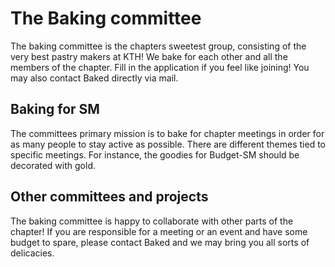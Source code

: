# The Baking committee

The baking committee is the chapters sweetest group, consisting of the very best pastry makers at KTH! We bake for each other and all the members of the chapter. Fill in the application if you feel like joining! You may also contact Baked directly via mail.

## Baking for SM

The committees primary mission is to bake for chapter meetings in order for as many people to stay active as possible. There are different themes tied to specific meetings. For instance, the goodies for Budget-SM should be decorated with gold.

## Other committees and projects

The baking committee is happy to collaborate with other parts of the chapter! If you are responsible for a meeting or an event and have some budget to spare, please contact Baked and we may bring you all sorts of delicacies.
